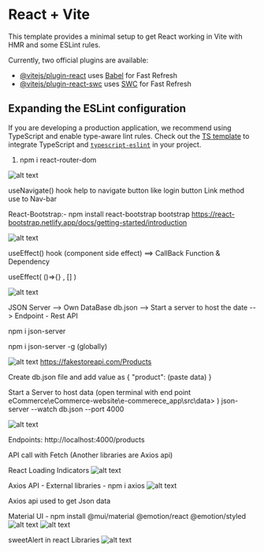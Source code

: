 # React + Vite

This template provides a minimal setup to get React working in Vite with HMR and some ESLint rules.

Currently, two official plugins are available:

- [@vitejs/plugin-react](https://github.com/vitejs/vite-plugin-react/blob/main/packages/plugin-react/README.md) uses [Babel](https://babeljs.io/) for Fast Refresh
- [@vitejs/plugin-react-swc](https://github.com/vitejs/vite-plugin-react-swc) uses [SWC](https://swc.rs/) for Fast Refresh

## Expanding the ESLint configuration

If you are developing a production application, we recommend using TypeScript and enable type-aware lint rules. Check out the [TS template](https://github.com/vitejs/vite/tree/main/packages/create-vite/template-react-ts) to integrate TypeScript and [`typescript-eslint`](https://typescript-eslint.io) in your project.

1.  npm i react-router-dom

![alt text](image.png)

useNavigate() hook help to navigate button like login button
Link method use to Nav-bar

React-Bootstrap:- npm install react-bootstrap bootstrap
https://react-bootstrap.netlify.app/docs/getting-started/introduction

![alt text](image-1.png)

useEffect() hook (component side effect) ==> CallBack Function & Dependency

useEffect( ()=>{} , [] )

![alt text](image-2.png)

JSON Server --> Own DataBase db.json --> Start a server to host the date --> Endpoint - Rest API

npm i json-server

npm i json-server -g (globally)

![alt text](image-3.png)
https://fakestoreapi.com/Products

Create db.json file and add value as { "product": (paste data) }

Start a Server to host data (open terminal with end point eCommerce\eCommerce-website\e-commerece_app\src\data> )
json-server --watch db.json --port 4000

![alt text](image-4.png)

Endpoints:
http://localhost:4000/products

API call with Fetch (Another libraries are Axios api)

React Loading Indicators
![alt text](image-5.png)

Axios API - External libraries - npm i axios
![alt text](image-6.png)

Axios api used to get Json data

Material UI - npm install @mui/material @emotion/react @emotion/styled
![alt text](image-7.png)
![alt text](image-8.png)

sweetAlert in react Libraries
![alt text](image-9.png)
